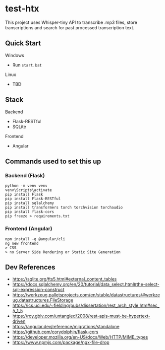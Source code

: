 # test-htx

This project uses Whisper-tiny API to transcribe .mp3 files, store transcriptions and search for past processed transcription text.

## Quick Start
Windows
- Run `start.bat`

Linux
- TBD

## Stack
Backend
- Flask-RESTful
- SQLite

Frontend
- Angular

## Commands used to set this up
### Backend (Flask)
```
python -m venv venv
venv\Scripts\activate
pip install Flask
pip install Flask-RESTful
pip install sqlalchemy
pip install transformers torch torchvision torchaudio
pip install flask-cors
pip freeze > requirements.txt
```

### Frontend (Angular)
```
npm install -g @angular/cli
ng new frontend
> CSS
> no Server Side Rendering or Static Site Generation
```

## Dev References
- https://sqlite.org/fts5.html#external_content_tables
- https://docs.sqlalchemy.org/en/20/tutorial/data_select.html#the-select-sql-expression-construct
- https://werkzeug.palletsprojects.com/en/stable/datastructures/#werkzeug.datastructures.FileStorage
- https://ics.uci.edu/~fielding/pubs/dissertation/rest_arch_style.htm#sec_5_1_5
- https://roy.gbiv.com/untangled/2008/rest-apis-must-be-hypertext-driven
- https://angular.dev/reference/migrations/standalone
- https://github.com/corydolphin/flask-cors
- https://developer.mozilla.org/en-US/docs/Web/HTTP/MIME_types
- https://www.npmjs.com/package/ngx-file-drop
